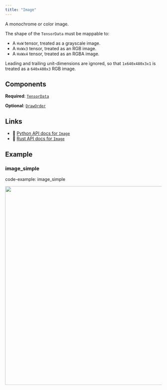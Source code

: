 ```yaml
---
title: "Image"
---
```


A monochrome or color image.

The shape of the `TensorData` must be mappable to:
- A `HxW` tensor, treated as a grayscale image.
- A `HxWx3` tensor, treated as an RGB image.
- A `HxWx4` tensor, treated as an RGBA image.

Leading and trailing unit-dimensions are ignored, so that
`1x640x480x3x1` is treated as a `640x480x3` RGB image.

## Components

**Required**: [`TensorData`](../components/tensor_data.md)

**Optional**: [`DrawOrder`](../components/draw_order.md)

## Links
 * 🐍 [Python API docs for `Image`](https://ref.rerun.io/docs/python/nightly/package/rerun/archetypes/image/)
 * 🦀 [Rust API docs for `Image`](https://docs.rs/rerun/0.9.0-alpha.10/rerun/archetypes/struct.Image.html)

## Example

### image_simple

code-example: image_simple

<center>
<picture>
  <source media="(max-width: 480px)" srcset="https://static.rerun.io/image_simple/06ba7f8582acc1ffb42a7fd0006fad7816f3e4e4/480w.png">
  <source media="(max-width: 768px)" srcset="https://static.rerun.io/image_simple/06ba7f8582acc1ffb42a7fd0006fad7816f3e4e4/768w.png">
  <source media="(max-width: 1024px)" srcset="https://static.rerun.io/image_simple/06ba7f8582acc1ffb42a7fd0006fad7816f3e4e4/1024w.png">
  <source media="(max-width: 1200px)" srcset="https://static.rerun.io/image_simple/06ba7f8582acc1ffb42a7fd0006fad7816f3e4e4/1200w.png">
  <img src="https://static.rerun.io/image_simple/06ba7f8582acc1ffb42a7fd0006fad7816f3e4e4/full.png" width="640">
</picture>
</center>

